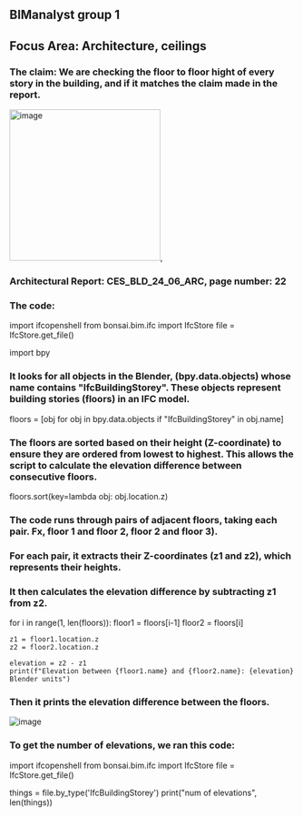 ## BIManalyst group 1
## Focus Area: Architecture, ceilings
### The claim: We are checking the floor to floor hight of every story in the building, and if it matches the claim made in the report. 
<img width="266" alt="image" src="https://github.com/user-attachments/assets/79eda680-0ed1-4983-8389-48f31095e5bf">, 
### Architectural Report: CES_BLD_24_06_ARC, page number: 22
### The code:
import ifcopenshell
from bonsai.bim.ifc import IfcStore
file = IfcStore.get_file()

import bpy

### It looks for all objects in the Blender, (bpy.data.objects) whose name contains "IfcBuildingStorey". These objects represent building stories (floors) in an IFC model.

floors = [obj for obj in bpy.data.objects if "IfcBuildingStorey" in obj.name]

### The floors are sorted based on their height (Z-coordinate) to ensure they are ordered from lowest to highest. This allows the script to calculate the elevation difference between consecutive floors.
floors.sort(key=lambda obj: obj.location.z)

### The code runs through pairs of adjacent floors, taking each pair. Fx, floor 1 and floor 2, floor 2 and floor 3).
### For each pair, it extracts their Z-coordinates (z1 and z2), which represents their heights.
### It then calculates the elevation difference by subtracting z1 from z2.

for i in range(1, len(floors)):
    floor1 = floors[i-1]
    floor2 = floors[i]
    
    z1 = floor1.location.z
    z2 = floor2.location.z
    
    elevation = z2 - z1
    print(f"Elevation between {floor1.name} and {floor2.name}: {elevation} Blender units")

### Then it prints the elevation difference between the floors.


![image](https://github.com/user-attachments/assets/c1ec1831-ded5-42cb-ad2d-79cbc28c81d4)

### To get the number of elevations, we ran this code:

import ifcopenshell
from bonsai.bim.ifc import IfcStore
file = IfcStore.get_file()

things = file.by_type('IfcBuildingStorey')
print("num of elevations", len(things))

